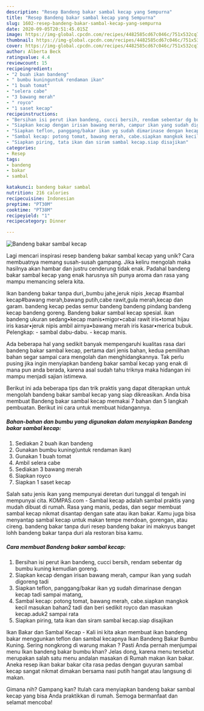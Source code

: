 ```yaml
---
description: "Resep Bandeng bakar sambal kecap yang Sempurna"
title: "Resep Bandeng bakar sambal kecap yang Sempurna"
slug: 1602-resep-bandeng-bakar-sambal-kecap-yang-sempurna
date: 2020-09-05T20:51:45.015Z
image: https://img-global.cpcdn.com/recipes/4482585cd67c046c/751x532cq70/bandeng-bakar-sambal-kecap-foto-resep-utama.jpg
thumbnail: https://img-global.cpcdn.com/recipes/4482585cd67c046c/751x532cq70/bandeng-bakar-sambal-kecap-foto-resep-utama.jpg
cover: https://img-global.cpcdn.com/recipes/4482585cd67c046c/751x532cq70/bandeng-bakar-sambal-kecap-foto-resep-utama.jpg
author: Alberta Beck
ratingvalue: 4.4
reviewcount: 15
recipeingredient:
- "2 buah ikan bandeng"
- " bumbu kuninguntuk rendaman ikan"
- "1 buah tomat"
- "selera cabe"
- "3 bawang merah"
- " royco"
- "1 saset kecap"
recipeinstructions:
- "Bersihan isi perut ikan bandeng, cucci bersih, rendam sebentar dg bumbu kuning kemudian goreng."
- "Siapkan kecap dengan irisan bawang merah, campur ikan yang sudah digoreng tadi"
- "Siapkan teflon, panggang/bakar ikan yg sudah dimarinase dengan kecap tadi sampai matang,"
- "Sambal kecap: potong tomat, bawang merah, cabe.siapkan mangkok kecil masukan bahan2 tadi dan beri sedikit royco dan masukan kecap.aduk2 sampai rata"
- "Siapkan piring, tata ikan dan siram sambal kecap.siap disajikan"
categories:
- Resep
tags:
- bandeng
- bakar
- sambal

katakunci: bandeng bakar sambal 
nutrition: 216 calories
recipecuisine: Indonesian
preptime: "PT30M"
cooktime: "PT38M"
recipeyield: "1"
recipecategory: Dinner

---
```



![Bandeng bakar sambal kecap](https://img-global.cpcdn.com/recipes/4482585cd67c046c/751x532cq70/bandeng-bakar-sambal-kecap-foto-resep-utama.jpg)

Lagi mencari inspirasi resep bandeng bakar sambal kecap yang unik? Cara membuatnya memang susah-susah gampang. Jika keliru mengolah maka hasilnya akan hambar dan justru cenderung tidak enak. Padahal bandeng bakar sambal kecap yang enak harusnya sih punya aroma dan rasa yang mampu memancing selera kita.

Ikan bandeng bakar tanpa duri,,bumbu jahe,jeruk nipis ,kecap #sambal kecap#bawang merah,bawang putih,cabe rawit,gula merah,kecap dan garam. bandeng kecap pedas semur bandeng bandeng pindang bandeng kecap bandeng goreng. Bandeng bakar sambal kecap spesial. ikan bandeng ukuran sedang•kecap manis•migor•cabai rawit iris•tomat hijau iris kasar•jeruk nipis ambil airnya•bawang merah iris kasar•merica bubuk. Pelengkap: - sambal dabu-dabu. - kecap manis.

Ada beberapa hal yang sedikit banyak mempengaruhi kualitas rasa dari bandeng bakar sambal kecap, pertama dari jenis bahan, kedua pemilihan bahan segar sampai cara mengolah dan menghidangkannya. Tak perlu pusing jika ingin menyiapkan bandeng bakar sambal kecap yang enak di mana pun anda berada, karena asal sudah tahu triknya maka hidangan ini mampu menjadi sajian istimewa.


Berikut ini ada beberapa tips dan trik praktis yang dapat diterapkan untuk mengolah bandeng bakar sambal kecap yang siap dikreasikan. Anda bisa membuat Bandeng bakar sambal kecap memakai 7 bahan dan 5 langkah pembuatan. Berikut ini cara untuk membuat hidangannya.

<!--inarticleads1-->

##### Bahan-bahan dan bumbu yang digunakan dalam menyiapkan Bandeng bakar sambal kecap:

1. Sediakan 2 buah ikan bandeng
1. Gunakan  bumbu kuning(untuk rendaman ikan)
1. Gunakan 1 buah tomat
1. Ambil selera cabe
1. Sediakan 3 bawang merah
1. Siapkan  royco
1. Siapkan 1 saset kecap


Salah satu jenis ikan yang mempunyai deretan duri tunggal di tengah ini mempunyai cita. KOMPAS.com - Sambal kecap adalah sambal praktis yang mudah dibuat di rumah. Rasa yang manis, pedas, dan segar membuat sambal kecap nikmat disantap dengan sate atau ikan bakar. Kamu juga bisa menyantap sambal kecap untuk makan tempe mendoan, gorengan, atau cireng. bandeng bakar tanpa duri resep bandeng bakar ini maknyus banget lohh bandeng bakar tanpa duri ala restoran bisa kamu. 

<!--inarticleads2-->

##### Cara membuat Bandeng bakar sambal kecap:

1. Bersihan isi perut ikan bandeng, cucci bersih, rendam sebentar dg bumbu kuning kemudian goreng.
1. Siapkan kecap dengan irisan bawang merah, campur ikan yang sudah digoreng tadi
1. Siapkan teflon, panggang/bakar ikan yg sudah dimarinase dengan kecap tadi sampai matang,
1. Sambal kecap: potong tomat, bawang merah, cabe.siapkan mangkok kecil masukan bahan2 tadi dan beri sedikit royco dan masukan kecap.aduk2 sampai rata
1. Siapkan piring, tata ikan dan siram sambal kecap.siap disajikan


Ikan Bakar dan Sambal Kecap - Kali ini kita akan membuat ikan bandeng bakar menggunkan teflon dan sambal kecapnya Ikan Bandeng Bakar Bumbu Kuning. Sering nongkrong di warung makan ? Pasti Anda pernah menjumpai menu Ikan bandeng bakar bumbu khan? Jelas dong, karena menu tersebut merupakan salah satu menu andalan masakan di Rumah makan ikan bakar. Aneka resep ikan bakar bakar cita rasa pedas dengan guyuran sambal kecap sangat nikmat dimakan bersama nasi putih hangat atau langsung di makan. 

Gimana nih? Gampang kan? Itulah cara menyiapkan bandeng bakar sambal kecap yang bisa Anda praktikkan di rumah. Semoga bermanfaat dan selamat mencoba!
